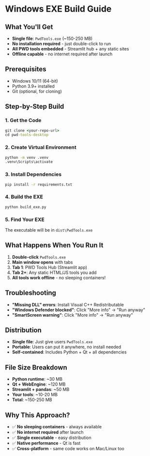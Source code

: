 # Windows EXE Build Guide

## What You'll Get
- **Single file**: `PwdTools.exe` (~150-250 MB)
- **No installation required** - just double-click to run
- **All PWD tools embedded** - Streamlit hub + any static sites
- **Offline capable** - no internet required after launch

## Prerequisites
- Windows 10/11 (64-bit)
- Python 3.9+ installed
- Git (optional, for cloning)

## Step-by-Step Build

### 1. Get the Code
```cmd
git clone <your-repo-url>
cd pwd-tools-desktop
```

### 2. Create Virtual Environment
```cmd
python -m venv .venv
.venv\Scripts\activate
```

### 3. Install Dependencies
```cmd
pip install -r requirements.txt
```

### 4. Build the EXE
```cmd
python build_exe.py
```

### 5. Find Your EXE
The executable will be in `dist\PwdTools.exe`

## What Happens When You Run It
1. **Double-click** `PwdTools.exe`
2. **Main window opens** with tabs
3. **Tab 1**: PWD Tools Hub (Streamlit app)
4. **Tab 2+**: Any static HTML/JS tools you add
5. **All tools work offline** - no sleeping containers!

## Troubleshooting
- **"Missing DLL" errors**: Install Visual C++ Redistributable
- **"Windows Defender blocked"**: Click "More info" → "Run anyway"
- **"SmartScreen warning"**: Click "More info" → "Run anyway"

## Distribution
- **Single file**: Just give users `PwdTools.exe`
- **Portable**: Users can put it anywhere, no install needed
- **Self-contained**: Includes Python + Qt + all dependencies

## File Size Breakdown
- **Python runtime**: ~30 MB
- **Qt + WebEngine**: ~120 MB  
- **Streamlit + pandas**: ~50 MB
- **Your tools**: ~10-20 MB
- **Total**: ~150-250 MB

## Why This Approach?
- ✅ **No sleeping containers** - always available
- ✅ **No internet required** after launch
- ✅ **Single executable** - easy distribution
- ✅ **Native performance** - Qt is fast
- ✅ **Cross-platform** - same code works on Mac/Linux too